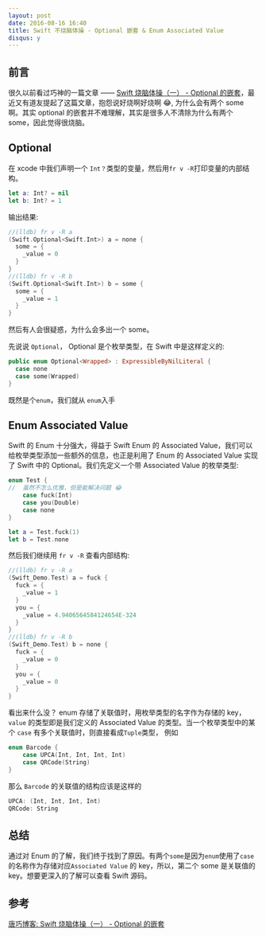 ```yaml
---
layout: post
date: 2016-08-16 16:40
title: Swift 不烧脑体操 - Optional 嵌套 & Enum Associated Value
disqus: y
---
```


## 前言
很久以前看过巧神的一篇文章 ——  [Swift 烧脑体操（一） - Optional 的嵌套](http://blog.devtang.com/2016/02/27/swift-gym-1-nested-optional/)，最近又有道友提起了这篇文章，抱怨说好烧啊好烧啊 😂, 为什么会有两个 some 啊。其实 optional 的嵌套并不难理解，其实是很多人不清除为什么有两个 some，因此觉得很烧脑。

## Optional

在 xcode 中我们声明一个 `Int？`类型的变量，然后用`fr v -R`打印变量的内部结构。

```swift
let a: Int? = nil
let b: Int? = 1
```
输出结果:

```swift
//(lldb) fr v -R a
(Swift.Optional<Swift.Int>) a = none {
  some = {
    _value = 0
  }
}
//(lldb) fr v -R b
(Swift.Optional<Swift.Int>) b = some {
  some = {
    _value = 1
  }
}
```
然后有人会很疑惑，为什么会多出一个 some。

先说说 `Optional`， Optional 是个枚举类型，在 Swift 中是这样定义的:

```swift
public enum Optional<Wrapped> : ExpressibleByNilLiteral {
  case none
  case some(Wrapped)
}
```
既然是个`enum`，我们就从 `enum`入手

## Enum Associated Value

Swift 的 Enum 十分强大，得益于 Swift Enum 的 Associated Value，我们可以给枚举类型添加一些额外的信息，也正是利用了 Enum 的 Associated Value 实现了 Swift 中的 Optional。我们先定义一个带 Associated Value 的枚举类型:

```swift
enum Test {
//  虽然不怎么优雅，但是能解决问题 😂
    case fuck(Int)
    case you(Double)
    case none
}

let a = Test.fuck(1)
let b = Test.none
```
然后我们继续用 `fr v -R` 查看内部结构:

```swift
//(lldb) fr v -R a
(Swift_Demo.Test) a = fuck {
  fuck = {
    _value = 1
  }
  you = {
    _value = 4.9406564584124654E-324
  }
}
//(lldb) fr v -R b
(Swift_Demo.Test) b = none {
  fuck = {
    _value = 0
  }
  you = {
    _value = 0
  }
}
```

看出来什么没？
enum 存储了关联值时，用枚举类型的名字作为存储的 key，`value` 的类型即是我们定义的 Associated Value 的类型。当一个枚举类型中的某个 `case` 有多个关联值时，则直接看成`Tuple`类型， 例如

```swift
enum Barcode {
    case UPCA(Int, Int, Int, Int)
    case QRCode(String)
}
```

那么 `Barcode` 的关联值的结构应该是这样的

```swift
UPCA: (Int, Int, Int, Int)
QRCode: String
```

## 总结
通过对 Enum 的了解，我们终于找到了原因。有两个`some`是因为`enum`使用了`case`的名称作为存储对应`Associated Value` 的 key，所以，第二个 some 是关联值的 key。想要更深入的了解可以查看 Swift 源码。

## 参考
[唐巧博客: Swift 烧脑体操（一） - Optional 的嵌套](http://blog.devtang.com/2016/02/27/swift-gym-1-nested-optional/)
